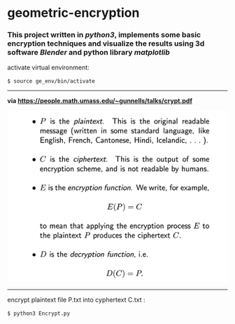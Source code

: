# geometric-encryption 

### This project written in ***python3***, implements some basic encryption techniques and visualize the results using 3d software ***Blender*** and python library ***matplotlib***

 activate virtual environment: 

```
$ source ge_env/bin/activate
```
---
**via https://people.math.umass.edu/~gunnells/talks/crypt.pdf**

![crytography example](https://github.com/theo-kirby/geometric-encryption/blob/master/Screen%20Shot%202021-05-17%20at%2010.00.56%20AM.png?raw=true)

---

encrypt plaintext file P.txt into cyphertext C.txt :

```
$ python3 Encrypt.py
```
